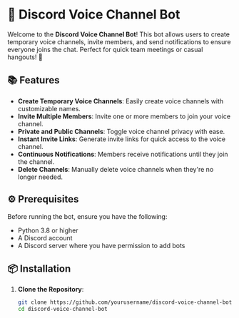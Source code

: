 # 🎤 Discord Voice Channel Bot

Welcome to the **Discord Voice Channel Bot**! This bot allows users to create temporary voice channels, invite members, and send notifications to ensure everyone joins the chat. Perfect for quick team meetings or casual hangouts! 🎉

## 📚 Features

- **Create Temporary Voice Channels**: Easily create voice channels with customizable names.
- **Invite Multiple Members**: Invite one or more members to join your voice channel.
- **Private and Public Channels**: Toggle voice channel privacy with ease.
- **Instant Invite Links**: Generate invite links for quick access to the voice channel.
- **Continuous Notifications**: Members receive notifications until they join the channel.
- **Delete Channels**: Manually delete voice channels when they're no longer needed.

## ⚙️ Prerequisites

Before running the bot, ensure you have the following:

- Python 3.8 or higher
- A Discord account
- A Discord server where you have permission to add bots

## 📦 Installation

1. **Clone the Repository**:
   ```bash
   git clone https://github.com/yourusername/discord-voice-channel-bot.git
   cd discord-voice-channel-bot

